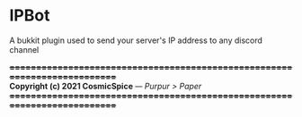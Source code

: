 # IPBot

A bukkit plugin used to send your server's IP address to any discord channel

~~**=========================================================================**~~  
**Copyright (c) 2021 CosmicSpice** ~~--~~ *Purpur > Paper*
~~**=========================================================================**~~
